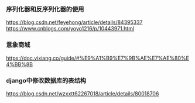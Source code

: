 ### 序列化器和反序列化器的使用
https://blog.csdn.net/feyehong/article/details/84395337
https://www.cnblogs.com/yoyo1216/p/10443971.html



### 意象商城

https://doc.yixiang.co/guide/#%E9%A1%B9%E7%9B%AE%E7%AE%80%E4%BB%8B

### django中修改数据库的表结构

https://blog.csdn.net/wzxxtt62267018/article/details/80018706

